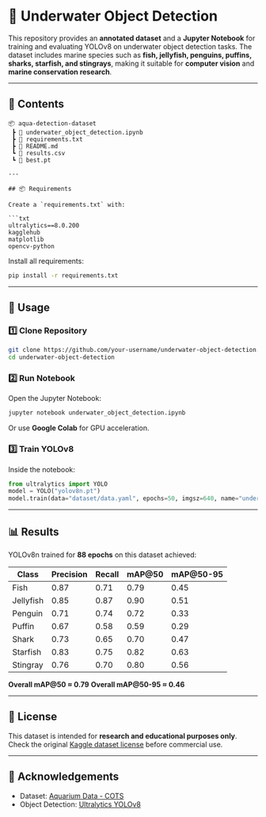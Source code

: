 
# 🌊 Underwater Object Detection

This repository provides an **annotated dataset** and a **Jupyter Notebook** for training and evaluating YOLOv8 on underwater object detection tasks. The dataset includes marine species such as **fish, jellyfish, penguins, puffins, sharks, starfish, and stingrays**, making it suitable for **computer vision** and **marine conservation research**.

---

## 📂 Contents

```
📦 aqua-detection-dataset   
 ┣ 📜 underwater_object_detection.ipynb   
 ┣ 📜 requirements.txt       
 ┣ 📜 README.md                
 ┗ 📜 results.csv
 ┗ 📜 best.pt

---

## 📦 Requirements

Create a `requirements.txt` with:

```txt
ultralytics==8.0.200
kagglehub
matplotlib
opencv-python
```

Install all requirements:

```bash
pip install -r requirements.txt
```

---

## 🚀 Usage

### 1️⃣ Clone Repository

```bash
git clone https://github.com/your-username/underwater-object-detection.git
cd underwater-object-detection
```

### 2️⃣ Run Notebook

Open the Jupyter Notebook:

```bash
jupyter notebook underwater_object_detection.ipynb
```

Or use **Google Colab** for GPU acceleration.

### 3️⃣ Train YOLOv8

Inside the notebook:

```python
from ultralytics import YOLO
model = YOLO("yolov8n.pt")
model.train(data="dataset/data.yaml", epochs=50, imgsz=640, name="underwater_train")
```

---

## 📊 Results

YOLOv8n trained for **88 epochs** on this dataset achieved:

| Class     | Precision | Recall | mAP@50 | mAP@50-95 |
| --------- | --------- | ------ | ------ | --------- |
| Fish      | 0.87      | 0.71   | 0.79   | 0.45      |
| Jellyfish | 0.85      | 0.87   | 0.90   | 0.51      |
| Penguin   | 0.71      | 0.74   | 0.72   | 0.33      |
| Puffin    | 0.67      | 0.58   | 0.59   | 0.29      |
| Shark     | 0.73      | 0.65   | 0.70   | 0.47      |
| Starfish  | 0.83      | 0.75   | 0.82   | 0.63      |
| Stingray  | 0.76      | 0.70   | 0.80   | 0.56      |

**Overall mAP@50 ≈ 0.79**
**Overall mAP@50-95 ≈ 0.46**

---

## 📜 License

This dataset is intended for **research and educational purposes only**. Check the original [Kaggle dataset license](https://www.kaggle.com/datasets/slavkoprytula/aquarium-data-cots) before commercial use.

---

## 🙌 Acknowledgements

* Dataset: [Aquarium Data - COTS](https://www.kaggle.com/datasets/slavkoprytula/aquarium-data-cots)
* Object Detection: [Ultralytics YOLOv8](https://github.com/ultralytics/ultralytics)


